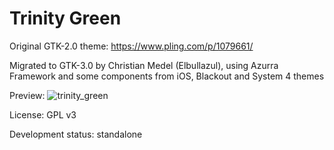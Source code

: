 # Trinity Green

Original GTK-2.0 theme: https://www.pling.com/p/1079661/

Migrated to GTK-3.0 by Christian Medel (Elbullazul), using Azurra Framework and some components from iOS, Blackout and System 4 themes

Preview:
![trinity_green](https://raw.githubusercontent.com/Elbullazul/Trinity/master/Trinity_green.png)

License: GPL v3

Development status: standalone



